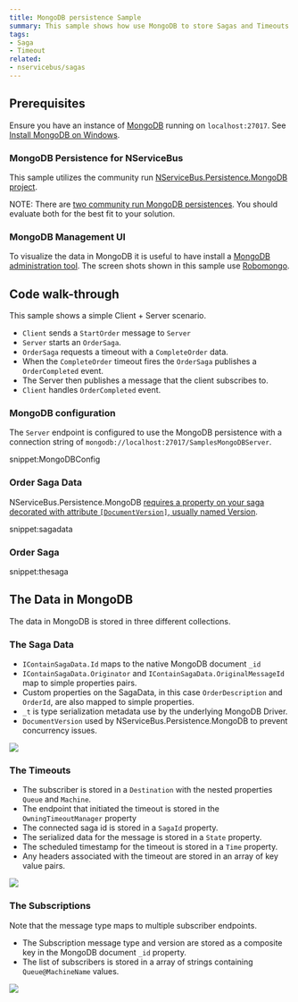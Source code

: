 ```yaml
---
title: MongoDB persistence Sample
summary: This sample shows how use MongoDB to store Sagas and Timeouts.
tags:
- Saga
- Timeout
related:
- nservicebus/sagas
---
```



## Prerequisites

Ensure you have an instance of [MongoDB](https://www.mongodb.org/) running on `localhost:27017`. See [Install MongoDB on Windows](https://docs.mongodb.org/manual/tutorial/install-mongodb-on-windows/).


### MongoDB Persistence for NServiceBus

This sample utilizes the community run [NServiceBus.Persistence.MongoDB project](https://github.com/tekmaven/NServiceBus.Persistence.MongoDB).

NOTE: There are [two community run MongoDB persistences](/platform/extensions.md#persisters). You should evaluate both for the best fit to your solution.


### MongoDB Management UI

To visualize the data in MongoDB it is useful to have install a [MongoDB administration tool](https://docs.mongodb.org/ecosystem/tools/administration-interfaces/). The screen shots shown in this sample use [Robomongo](https://robomongo.org/).


## Code walk-through

This sample shows a simple Client + Server scenario.

* `Client` sends a `StartOrder` message to `Server`
* `Server` starts an `OrderSaga`.
* `OrderSaga` requests a timeout with a `CompleteOrder` data.
* When the `CompleteOrder` timeout fires the `OrderSaga` publishes a `OrderCompleted` event.
* The Server then publishes a message that the client subscribes to.
* `Client` handles `OrderCompleted` event.


### MongoDB configuration

The `Server` endpoint is configured to use the MongoDB persistence with a connection string of `mongodb://localhost:27017/SamplesMongoDBServer`.

snippet:MongoDBConfig


### Order Saga Data

NServiceBus.Persistence.MongoDB [requires a property on your saga decorated with attribute `[DocumentVersion]`, usually named Version](https://github.com/tekmaven/NServiceBus.Persistence.MongoDB/#saga-definition-guideline).

snippet:sagadata


### Order Saga

snippet:thesaga


## The Data in MongoDB

The data in MongoDB is stored in three different collections.


### The Saga Data

 * `IContainSagaData.Id` maps to the native MongoDB document `_id`
 * `IContainSagaData.Originator` and `IContainSagaData.OriginalMessageId` map to simple properties pairs.
 * Custom properties on the SagaData, in this case `OrderDescription` and `OrderId`, are also mapped to simple properties.
 * `_t` is type serialization metadata use by the underlying MongoDB Driver.
 * `DocumentVersion` used by NServiceBus.Persistence.MongoDB to prevent concurrency issues.

![](sagadata.png)


### The Timeouts

  * The subscriber is stored in a `Destination` with the nested properties `Queue` and `Machine`.
  * The endpoint that initiated the timeout is stored in the `OwningTimeoutManager` property
  * The connected saga id is stored in a `SagaId` property.
  * The serialized data for the message is stored in a `State` property.
  * The scheduled timestamp for the timeout is stored in a `Time` property.
  * Any headers associated with the timeout are stored in an array of key value pairs. 

![](timeouts.png)


### The Subscriptions

Note that the message type maps to multiple subscriber endpoints.

 * The Subscription message type and version are stored as a composite key in the MongoDB document `_id` property.
 * The list of subscribers is stored in a array of strings containing `Queue@MachineName` values.

![](subscriptions.png)
